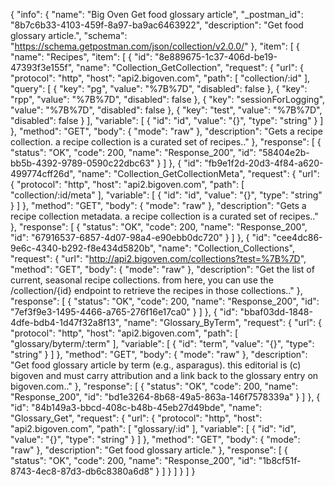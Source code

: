 {
  "info": {
    "name": "Big Oven Get food glossary article",
    "_postman_id": "8b7c6b33-4103-459f-8a97-ba9ac6463922",
    "description": "Get food glossary article.",
    "schema": "https://schema.getpostman.com/json/collection/v2.0.0/"
  },
  "item": [
    {
      "name": "Recipes",
      "item": [
        {
          "id": "8e889675-1c37-406d-be19-47393f3e155f",
          "name": "Collection_GetCollection",
          "request": {
            "url": {
              "protocol": "http",
              "host": "api2.bigoven.com",
              "path": [
                "collection/:id"
              ],
              "query": [
                {
                  "key": "pg",
                  "value": "%7B%7D",
                  "disabled": false
                },
                {
                  "key": "rpp",
                  "value": "%7B%7D",
                  "disabled": false
                },
                {
                  "key": "sessionForLogging",
                  "value": "%7B%7D",
                  "disabled": false
                },
                {
                  "key": "test",
                  "value": "%7B%7D",
                  "disabled": false
                }
              ],
              "variable": [
                {
                  "id": "id",
                  "value": "{}",
                  "type": "string"
                }
              ]
            },
            "method": "GET",
            "body": {
              "mode": "raw"
            },
            "description": "Gets a recipe collection. a recipe collection is a curated set of recipes.."
          },
          "response": [
            {
              "status": "OK",
              "code": 200,
              "name": "Response_200",
              "id": "58404e2b-bb5b-4392-9789-0590c22dbc63"
            }
          ]
        },
        {
          "id": "fb9e1f2d-20d3-4f84-a620-499774cff26d",
          "name": "Collection_GetCollectionMeta",
          "request": {
            "url": {
              "protocol": "http",
              "host": "api2.bigoven.com",
              "path": [
                "collection/:id/meta"
              ],
              "variable": [
                {
                  "id": "id",
                  "value": "{}",
                  "type": "string"
                }
              ]
            },
            "method": "GET",
            "body": {
              "mode": "raw"
            },
            "description": "Gets a recipe collection metadata. a recipe collection is a curated set of recipes.."
          },
          "response": [
            {
              "status": "OK",
              "code": 200,
              "name": "Response_200",
              "id": "67916537-6857-4d07-98a4-e90ebb0dc720"
            }
          ]
        },
        {
          "id": "cee4dc86-9e6c-4340-b292-f8e434d5820b",
          "name": "Collection_Collections",
          "request": {
            "url": "http://api2.bigoven.com/collections?test=%7B%7D",
            "method": "GET",
            "body": {
              "mode": "raw"
            },
            "description": "Get the list of current, seasonal recipe collections. from here, you can use the /collection/{id} endpoint to retrieve the recipes in those collections.."
          },
          "response": [
            {
              "status": "OK",
              "code": 200,
              "name": "Response_200",
              "id": "7ef3f9e3-1495-4466-a765-276f16e17ca0"
            }
          ]
        },
        {
          "id": "bbaf03dd-1848-4dfe-bdb4-1d47f32a8f13",
          "name": "Glossary_ByTerm",
          "request": {
            "url": {
              "protocol": "http",
              "host": "api2.bigoven.com",
              "path": [
                "glossary/byterm/:term"
              ],
              "variable": [
                {
                  "id": "term",
                  "value": "{}",
                  "type": "string"
                }
              ]
            },
            "method": "GET",
            "body": {
              "mode": "raw"
            },
            "description": "Get food glossary article by term (e.g., asparagus). this editorial is (c) bigoven and must carry attribution and a link back to the glossary entry on bigoven.com.."
          },
          "response": [
            {
              "status": "OK",
              "code": 200,
              "name": "Response_200",
              "id": "bd1e3264-8b68-49a5-863a-146f7578339a"
            }
          ]
        },
        {
          "id": "84b149a3-bbcd-408c-b48b-45eb27d49bde",
          "name": "Glossary_Get",
          "request": {
            "url": {
              "protocol": "http",
              "host": "api2.bigoven.com",
              "path": [
                "glossary/:id"
              ],
              "variable": [
                {
                  "id": "id",
                  "value": "{}",
                  "type": "string"
                }
              ]
            },
            "method": "GET",
            "body": {
              "mode": "raw"
            },
            "description": "Get food glossary article."
          },
          "response": [
            {
              "status": "OK",
              "code": 200,
              "name": "Response_200",
              "id": "1b8cf51f-8743-4ec8-87d3-db6c8380a6d8"
            }
          ]
        }
      ]
    }
  ]
}